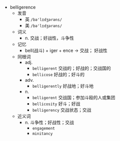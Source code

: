 - belligerence
  - 发音
    - 英 `/bə'lɪdʒərəns/`
    - 美 `/bə'lɪdʒərəns/`
  - 词义
    - n. 交战；好战性，斗争性
  - 记忆
    - bell(战斗) + iger + ence → 交战； 好战性
  - 同根词
    - adj.
      - `belligerent` 交战的；好战的；交战国的
      - `bellicose` 好战的；好斗的
    - adv.
      - `belligerently` 好战地；好斗地
    - n.
      - `belligerent` 交战国；参加斗殴的人或集团
      - `bellicosity` 好斗；好战
      - `belligerency` 交战状态；交战
  - 近义词
    - n. 斗争性；好战性；交战
      - `engagement`
      - `minitancy`
